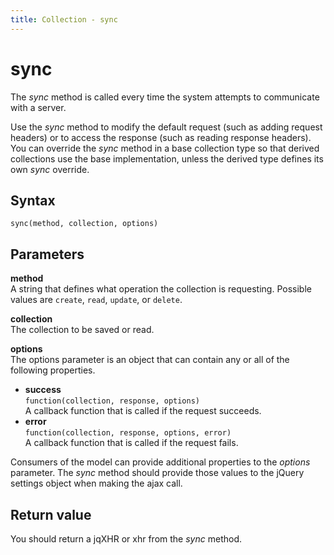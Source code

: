 ```yaml
---
title: Collection - sync
---
```


# sync

The *sync* method is called every time the system attempts to communicate with a server.

Use the *sync* method to modify the default request (such as adding request headers) or to access the response (such as reading response headers). You can override the *sync* method in a base collection type so that derived collections use the base implementation, unless the derived type defines its own *sync* override.


## Syntax

`sync(method, collection, options)`


## Parameters

**method**  
A string that defines what operation the collection is requesting. Possible values are ```create```, ```read```, ```update```, or ```delete```.

**collection**  
The collection to be saved or read.

**options**  
The options parameter is an object that can contain any or all of the following properties.

- **success**  
`function(collection, response, options)`  
A callback function that is called if the request succeeds.  
- **error**  
`function(collection, response, options, error)`  
A callback function that is called if the request fails.  

Consumers of the model can provide additional properties to the *options* parameter. The *sync* method should provide those values to the jQuery settings object when making the ajax call.

## Return value
You should return a jqXHR or xhr from the *sync* method.
